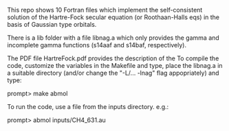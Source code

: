 This repo shows 10 Fortran files which implement the self-consistent solution of
the Hartre-Fock secular equation (or Roothaan-Halls eqs) in the basis of Gaussian type orbitals.

There is a lib folder with a file libnag.a which only provides the
gamma and incomplete gamma functions (s14aaf and s14baf, respectively).

The PDF file HartreFock.pdf provides the description of the 
To compile the code, customize the variables in the Makefile and type,
place the libnag.a in a suitable directory (and/or change the "-L/... -lnag" flag appopriately)
and type:

prompt> make abmol

To run the code, use a file from the inputs directory. e.g.:

prompt> abmol inputs/CH4_631.au
